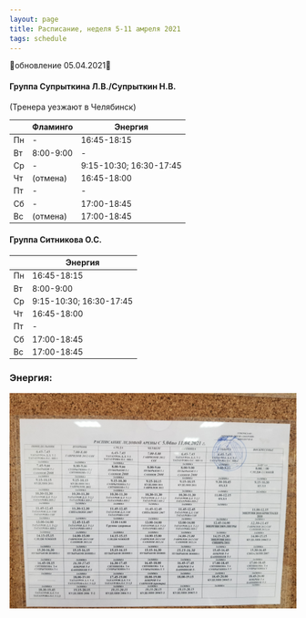 ```yaml
---
layout: page
title: Расписание, неделя 5-11 амреля 2021
tags: schedule
---
```


🔺обновление 05.04.2021🔺
#### Группа Супрыткина Л.В./Супрыткин Н.В.
(Тренера уезжают в Челябинск)

|        | Фламинго                       			| Энергия                   |
|--------|--------------------------------------|-------------------------------|
| Пн     | -                             				| 16:45-18:15    				|
| Вт     | 8:00-9:00                     				| -				      				|
| Ср     |  -                            				| 9:15-10:30; 16:30-17:45|
| Чт     | (отмена)                     				| 16:45-18:00   				|
| Пт     |           -                    			|  -             				|
| Сб     |            -                   			| 17:00-18:45 						|
| Вс     | (отмена)                    					| 17:00-18:45 						|

#### Группа Ситникова О.С.

|        | Энергия        				|
|--------|------------------------|
| Пн     | 16:45-18:15    				|
| Вт     | 8:00-9:00      				|
| Ср     | 9:15-10:30; 16:30-17:45|
| Чт     | 16:45-18:00   					|
| Пт     |  -             				|
| Сб     | 17:00-18:45 						|
| Вс     | 17:00-18:45 						|


### Энергия:
![фото расписания](/sources/schedule/20210403_191348.jpg)


